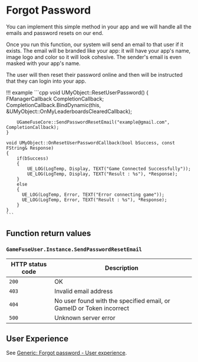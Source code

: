 # Forgot Password

You can implement this simple method in your app and we will handle all the
emails and password resets on our end.

Once you run this function, our system will send an email to that user if it
exists. The email will be branded like your app: it will have your app's name,
image logo and color so it will look cohesive. The sender's email is even
masked with your app's name.

The user will then reset their password online and then will be instructed that
they can login into your app.

!!! example
    ```cpp
    void UMyObject::ResetUserPassword()
    {
        FManagerCallback CompletionCallback;
        CompletionCallback.BindDynamic(this, &UMyObject::OnMyLeaderboardsClearedCallback);

        UGameFuseCore::SendPasswordResetEmail("example@gmail.com", CompletionCallback);
    }

    void UMyObject::OnResetUserPasswordCallback(bool bSuccess, const FString& Response)
    {
        if(bSuccess)
        {
            UE_LOG(LogTemp, Display, TEXT("Game Connected Successfully"));
            UE_LOG(LogTemp, Display, TEXT("Result : %s"), *Response);
        }
        else
        {
          UE_LOG(LogTemp, Error, TEXT("Error connecting game"));
          UE_LOG(LogTemp, Error, TEXT("Result : %s"), *Response);
        }
    }
    ```

## Function return values

### `GameFuseUser.Instance.SendPasswordResetEmail`

| HTTP status code | Description |
|------------------|-------------|
| `200`            | OK |
| `403`            | Invalid email address |
| `404`            | No user found with the specified email, or GameID or Token incorrect |
| `500`            | Unknown server error |

## User Experience

See <a href="/generic/forgot_password/#user-experience">Generic: Forgot password - User experience</a>.
